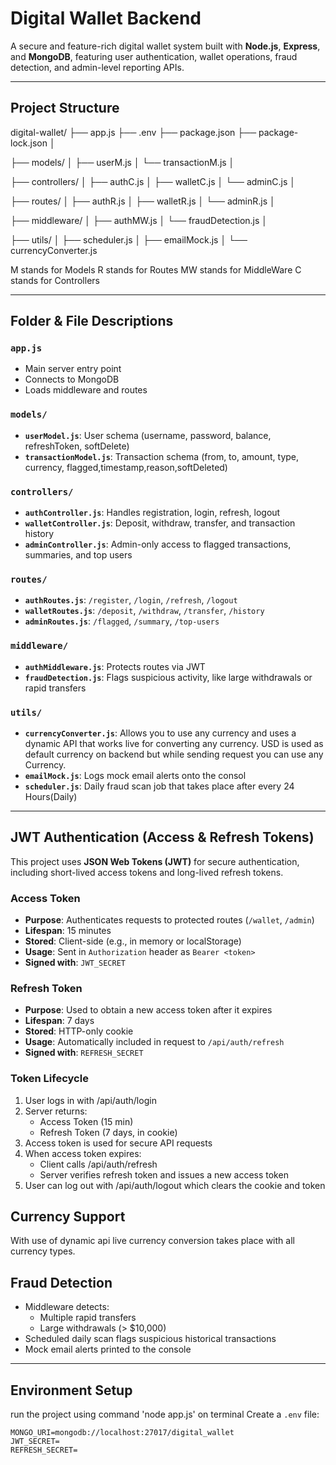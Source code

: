 # Digital Wallet Backend

A secure and feature-rich digital wallet system built with **Node.js**, **Express**, and **MongoDB**, featuring user authentication, wallet operations, fraud detection, and admin-level reporting APIs.

---

## Project Structure

digital-wallet/
├── app.js
├── .env
├── package.json
├── package-lock.json
│


├── models/
│ ├── userM.js
│ └── transactionM.js
│


├── controllers/
│ ├── authC.js
│ ├── walletC.js
│ └── adminC.js
│


├── routes/
│ ├── authR.js
│ ├── walletR.js
│ └── adminR.js
│


├── middleware/
│ ├── authMW.js
│ └── fraudDetection.js
│


├── utils/
│ ├── scheduler.js
│ ├── emailMock.js
│ └── currencyConverter.js


M stands for Models
R stands for Routes
MW stands for MiddleWare
C stands for Controllers


---

## Folder & File Descriptions

###  `app.js`
- Main server entry point
- Connects to MongoDB
- Loads middleware and routes

###  `models/`
- **`userModel.js`**: User schema (username, password, balance, refreshToken, softDelete)
- **`transactionModel.js`**: Transaction schema (from, to, amount, type, currency, flagged,timestamp,reason,softDeleted)

###  `controllers/`
- **`authController.js`**: Handles registration, login, refresh, logout
- **`walletController.js`**: Deposit, withdraw, transfer, and transaction history
- **`adminController.js`**: Admin-only access to flagged transactions, summaries, and top users

###  `routes/`
- **`authRoutes.js`**: `/register`, `/login`, `/refresh`, `/logout`
- **`walletRoutes.js`**: `/deposit`, `/withdraw`, `/transfer`, `/history`
- **`adminRoutes.js`**: `/flagged`, `/summary`, `/top-users`

###  `middleware/`
- **`authMiddleware.js`**: Protects routes via JWT
- **`fraudDetection.js`**: Flags suspicious activity, like large withdrawals or rapid transfers

###  `utils/`
- **`currencyConverter.js`**: Allows you to use any currency and uses a dynamic API that works live for converting any currency. USD is used as default currency on backend but while sending request you can use any Currency.
- **`emailMock.js`**: Logs mock email alerts onto the consol
- **`scheduler.js`**: Daily fraud scan job that takes place after every 24 Hours(Daily)

---

##  JWT Authentication (Access & Refresh Tokens)

This project uses **JSON Web Tokens (JWT)** for secure authentication, including short-lived access tokens and long-lived refresh tokens.

### Access Token
- **Purpose**: Authenticates requests to protected routes (`/wallet`, `/admin`)
- **Lifespan**: 15 minutes
- **Stored**: Client-side (e.g., in memory or localStorage)
- **Usage**: Sent in `Authorization` header as `Bearer <token>`
- **Signed with**: `JWT_SECRET`

###  Refresh Token
- **Purpose**: Used to obtain a new access token after it expires
- **Lifespan**: 7 days
- **Stored**: HTTP-only cookie
- **Usage**: Automatically included in request to `/api/auth/refresh`
- **Signed with**: `REFRESH_SECRET`

###  Token Lifecycle


1. User logs in with /api/auth/login
2. Server returns:
   - Access Token (15 min)
   - Refresh Token (7 days, in cookie)
3. Access token is used for secure API requests
4. When access token expires:
   - Client calls /api/auth/refresh
   - Server verifies refresh token and issues a new access token
5. User can log out with /api/auth/logout which clears the cookie and token

## Currency Support

With use of dynamic api live currency conversion takes place with all currency types.

## Fraud Detection

- Middleware detects:
  - Multiple rapid transfers
  - Large withdrawals (> $10,000)
- Scheduled daily scan flags suspicious historical transactions
- Mock email alerts printed to the console

---

## Environment Setup
run the project using command 'node app.js' on terminal
Create a `.env` file:

```env
MONGO_URI=mongodb://localhost:27017/digital_wallet
JWT_SECRET=
REFRESH_SECRET=

